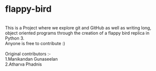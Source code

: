 # flappy-bird
<br>
This is a Project where we explore git and GitHub as well as writing long, object oriented programs
through the creation of a flappy bird replica in Python 3.<br>
Anyone is free to contribute :)
<br><br>
Original contributors :-<br>
1.Manikandan Gunaseelan<br>
2.Atharva Phadnis<br>
